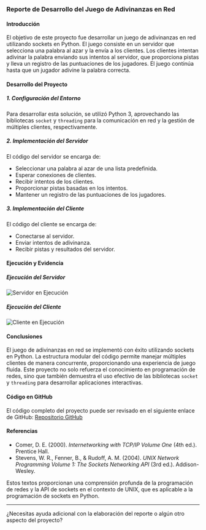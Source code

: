 ### Reporte de Desarrollo del Juego de Adivinanzas en Red

#### Introducción

El objetivo de este proyecto fue desarrollar un juego de adivinanzas en red utilizando sockets en Python. El juego consiste en un servidor que selecciona una palabra al azar y la envía a los clientes. Los clientes intentan adivinar la palabra enviando sus intentos al servidor, que proporciona pistas y lleva un registro de las puntuaciones de los jugadores. El juego continúa hasta que un jugador adivine la palabra correcta.

#### Desarrollo del Proyecto

##### 1. Configuración del Entorno
Para desarrollar esta solución, se utilizó Python 3, aprovechando las bibliotecas `socket` y `threading` para la comunicación en red y la gestión de múltiples clientes, respectivamente.

##### 2. Implementación del Servidor

El código del servidor se encarga de:

- Seleccionar una palabra al azar de una lista predefinida.
- Esperar conexiones de clientes.
- Recibir intentos de los clientes.
- Proporcionar pistas basadas en los intentos.
- Mantener un registro de las puntuaciones de los jugadores.


##### 3. Implementación del Cliente

El código del cliente se encarga de:

- Conectarse al servidor.
- Enviar intentos de adivinanza.
- Recibir pistas y resultados del servidor.


#### Ejecución y Evidencia

##### Ejecución del Servidor
![Servidor en Ejecución](path/to/server_screenshot.png)

##### Ejecución del Cliente
![Cliente en Ejecución](path/to/client_screenshot.png)

#### Conclusiones

El juego de adivinanzas en red se implementó con éxito utilizando sockets en Python. La estructura modular del código permite manejar múltiples clientes de manera concurrente, proporcionando una experiencia de juego fluida. Este proyecto no solo refuerza el conocimiento en programación de redes, sino que también demuestra el uso efectivo de las bibliotecas `socket` y `threading` para desarrollar aplicaciones interactivas.

#### Código en GitHub
El código completo del proyecto puede ser revisado en el siguiente enlace de GitHub:
[Repositorio GitHub](https://github.com/JardiGarci/Proped-utico-de-Programaci-n/tree/main)

#### Referencias

- Comer, D. E. (2000). *Internetworking with TCP/IP Volume One* (4th ed.). Prentice Hall.
- Stevens, W. R., Fenner, B., & Rudoff, A. M. (2004). *UNIX Network Programming Volume 1: The Sockets Networking API* (3rd ed.). Addison-Wesley.

Estos textos proporcionan una comprensión profunda de la programación de redes y la API de sockets en el contexto de UNIX, que es aplicable a la programación de sockets en Python.

---

¿Necesitas ayuda adicional con la elaboración del reporte o algún otro aspecto del proyecto?
